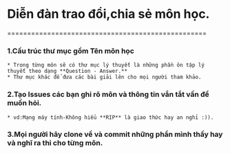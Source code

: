 # Diễn đàn trao đổi,chia sẻ môn học.
==================================================

### 1.Cấu trúc thư mục gồm Tên môn học
	* Trong từng môn sẽ có thư mục lý thuyết là những phần ôn tập lý thuyết theo dạng **Question - Answer.**
	* Thư mục khác để đưa các bài giải lên cho mọi người tham khảo.


### 2.Tạo Issues các bạn ghi rõ môn và thông tin vắn tắt vấn đề muốn hỏi.
	* vd:Mạng máy tính-Không hiểu **RIP** là giao thức hay an nghỉ :)).


### 3.Mọi người hãy **clone** về và **commit** những phần mình thấy hay và nghĩ ra thi cho từng môn.

